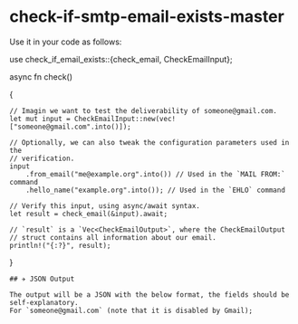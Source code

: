 # check-if-smtp-email-exists-master

Use it in your code as follows:

use check_if_email_exists::{check_email, CheckEmailInput};

async fn check() 

{
    
    // Imagin we want to test the deliverability of someone@gmail.com.
    let mut input = CheckEmailInput::new(vec!["someone@gmail.com".into()]);

    // Optionally, we can also tweak the configuration parameters used in the
    // verification.
    input
        .from_email("me@example.org".into()) // Used in the `MAIL FROM:` command
        .hello_name("example.org".into()); // Used in the `EHLO` command

    // Verify this input, using async/await syntax.
    let result = check_email(&input).await;

    // `result` is a `Vec<CheckEmailOutput>`, where the CheckEmailOutput
    // struct contains all information about our email.
    println!("{:?}", result);
}

```
## ✈️ JSON Output

The output will be a JSON with the below format, the fields should be self-explanatory. 
For `someone@gmail.com` (note that it is disabled by Gmail);

